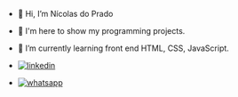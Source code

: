 - 👋 Hi, I’m Nícolas do Prado
- 👀 I'm here to show my programming projects.
- 🌱 I’m currently learning front end HTML, CSS, JavaScript.

- <a href="https://www.linkedin.com/in/onicolasprado/" target="_blank">![linkedin](https://github.com/ONicolasPrado/ONicolasPrado/assets/166047639/e2665017-0010-4351-b593-ce08f33f19a5)</a>

- <a href="https://wa.me/5551993103545" target="_blank">![whatsapp](https://github.com/ONicolasPrado/ONicolasPrado/assets/166047639/efe477e5-cf8b-4f88-a02f-374d336a63f0)</a>








<!---
ONicolasPrado/ONicolasPrado is a ✨ special ✨ repository because its `README.md` (this file) appears on your GitHub profile.
You can click the Preview link to take a look at your changes.
--->
